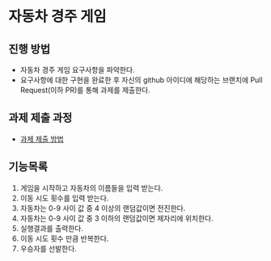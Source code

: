 # 자동차 경주 게임
## 진행 방법
* 자동차 경주 게임 요구사항을 파악한다.
* 요구사항에 대한 구현을 완료한 후 자신의 github 아이디에 해당하는 브랜치에 Pull Request(이하 PR)를 통해 과제를 제출한다.

## 과제 제출 과정
* [과제 제출 방법](https://github.com/next-step/nextstep-docs/tree/master/precourse)

## 기능목록
1) 게임을 시작하고 자동차의 이름들을 입력 받는다.
2) 이동 시도 횟수를 입력 받는다.
3) 자동차는 0-9 사이 값 중 4 이상의 랜덤값이면 전진한다.
4) 자동차는 0-9 사이 값 중 3 이하의 랜덤값이면 제자리에 위치한다.
5) 실행결과를 출력한다.
4) 이동 시도 횟수 만큼 반복한다.
5) 우승자를 선발한다.
